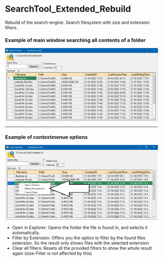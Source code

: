 # SearchTool_Extended_Rebuild
Rebuild of the search-engine. Search filesystem with size and extension filters.


### Example of main window searching all contents of a folder
![alt text](https://github.com/Thom-Mon/SearchTool_Extended_Rebuild/blob/master/Screenshots/Screenshot_main.JPG)
___

### Example of contextmenue options
![alt text](https://github.com/Thom-Mon/SearchTool_Extended_Rebuild/blob/master/Screenshots/Screenshot_contextmenue.JPG)
* Open in Explorer: Opens the folder the file is found in, and selects it automatically.
* Filter by Extension: Offers you the option to filter by the found files extension. So the result only shows files with the selected extension
* Clear all filters: Resets all the provided filters to show the whole result again (size-Filter is not affected by this)
